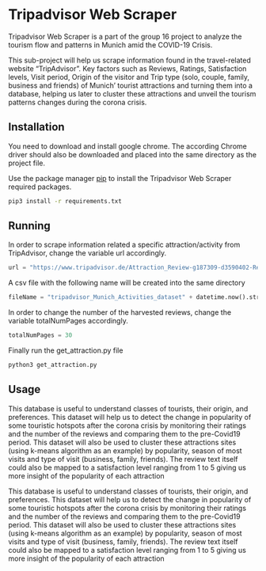 # Tripadvisor Web Scraper

Tripadvisor Web Scraper is a part of the group 16 project to analyze the tourism flow and patterns in
Munich amid the COVID-19 Crisis. 

This sub-project will help us
scrape information found in the travel-related website “TripAdvisor”.
Key factors such as Reviews, Ratings, Satisfaction  levels,
Visit period, Origin of the visitor and Trip type (solo, couple, family, business and friends)
of Munich’  tourist attractions and turning them into a database,
helping us later to cluster these attractions and unveil the tourism patterns changes during the corona crisis.

## Installation

You need to download and install google chrome. The according 
Chrome driver should also be downloaded and placed into the same directory as the project file.

Use the package manager [pip](https://pip.pypa.io/en/stable/) to install the Tripadvisor Web Scraper required packages.

```bash
pip3 install -r requirements.txt
```

## Running
In order to scrape information related a specific attraction/activity from 
TripAdvisor, change the variable url accordingly. 
 
```python
url = "https://www.tripadvisor.de/Attraction_Review-g187309-d3590402-Reviews-FC_Bayern_Museum-Munich_Upper_Bavaria_Bavaria.html"
```
A csv file with the following name will be created into the same directory 

```python
fileName = "tripadvisor_Munich_Activities_dataset" + datetime.now().strftime('%Y%m%d_%H%M') + ".csv"
```
In order to change the number of the harvested reviews, change the variable totalNumPages accordingly. 

```python
totalNumPages = 30
```
Finally run the get_attraction.py file

```bash
python3 get_attraction.py
```


## Usage

This database is useful to understand classes of tourists, 
their origin, and preferences. This dataset will help us to 
detect the change in popularity of some touristic hotspots after
 the corona crisis by monitoring their ratings and the number 
 of the reviews and comparing them to the pre-Covid19 period. 
 This dataset will also be used to cluster these attractions 
 sites (using k-means algorithm as an example) by popularity, 
 season of most visits and type of visit (business, family, 
 friends). The review text itself could also be mapped to a 
 satisfaction level ranging from 1 to 5 giving us more insight 
 of the popularity of each attraction 

This database is useful to understand classes of tourists, 
their origin, and preferences. This dataset will help us to 
detect the change in popularity of some touristic hotspots after
 the corona crisis by monitoring their ratings and the number 
 of the reviews and comparing them to the pre-Covid19 period. 
 This dataset will also be used to cluster these attractions 
 sites (using k-means algorithm as an example) by popularity, 
 season of most visits and type of visit (business, family, 
 friends). The review text itself could also be mapped to a 
 satisfaction level ranging from 1 to 5 giving us more insight 
 of the popularity of each attraction 